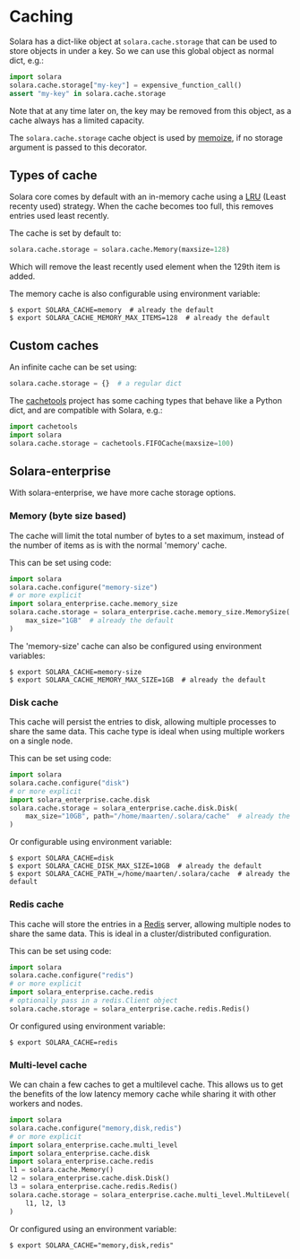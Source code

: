 # Caching

Solara has a dict-like object at `solara.cache.storage` that can be used to store objects in under a key. So we can use this global
object as normal dict, e.g.:

```python
import solara
solara.cache.storage["my-key"] = expensive_function_call()
assert "my-key" in solara.cache.storage
```

Note that at any time later on, the key may be removed from this object, as a cache always has a limited capacity.

The `solara.cache.storage` cache object is used by [memoize](/api/memoize), if no storage argument is passed to this decorator.

## Types of cache

Solara core comes by default with an in-memory cache using a [LRU](https://en.wikipedia.org/wiki/Cache_replacement_policies#Least_recently_used_(LRU)) (Least recenty used) strategy. When the
cache becomes too full, this removes entries used least recently.

The cache is set by default to:
```python
solara.cache.storage = solara.cache.Memory(maxsize=128)
```

Which will remove the least recently used element when the 129th item is added.

The memory cache is also configurable using environment variable:
```
$ export SOLARA_CACHE=memory  # already the default
$ export SOLARA_CACHE_MEMORY_MAX_ITEMS=128  # already the default
```

## Custom caches
An infinite cache can be set using:

```python
solara.cache.storage = {}  # a regular dict
```

The [cachetools](https://cachetools.readthedocs.io/) project has some caching types that behave like a Python dict, and are compatible with Solara, e.g.:

```python
import cachetools
import solara
solara.cache.storage = cachetools.FIFOCache(maxsize=100)
```

## Solara-enterprise

With solara-enterprise, we have more cache storage options.

### Memory (byte size based)

The cache will limit the total number of bytes to a set maximum, instead of the number of items as is with the normal 'memory' cache.

This can be set using code:

```python
import solara
solara.cache.configure("memory-size")
# or more explicit
import solara_enterprise.cache.memory_size
solara.cache.storage = solara_enterprise.cache.memory_size.MemorySize(
    max_size="1GB"  # already the default
)
```

The 'memory-size' cache can also be configured using environment variables:

```
$ export SOLARA_CACHE=memory-size
$ export SOLARA_CACHE_MEMORY_MAX_SIZE=1GB  # already the default

```


### Disk cache

This cache will persist the entries to disk, allowing multiple processes to share the same data. This cache type is ideal when using multiple workers on a single node.

This can be set using code:

```python
import solara
solara.cache.configure("disk")
# or more explicit
import solara_enterprise.cache.disk
solara.cache.storage = solara_enterprise.cache.disk.Disk(
    max_size="10GB", path="/home/maarten/.solara/cache"  # already the default
)
```

Or configurable using environment variable:
```
$ export SOLARA_CACHE=disk
$ export SOLARA_CACHE_DISK_MAX_SIZE=10GB  # already the default
$ export SOLARA_CACHE_PATH_=/home/maarten/.solara/cache  # already the default
```

### Redis cache

This cache will store the entries in a [Redis](https://redis.io/) server, allowing multiple nodes to share the same data. This is ideal in a cluster/distributed configuration.

This can be set using code:

```python
import solara
solara.cache.configure("redis")
# or more explicit
import solara_enterprise.cache.redis
# optionally pass in a redis.Client object
solara.cache.storage = solara_enterprise.cache.redis.Redis()
```

Or configured using environment variable:
```
$ export SOLARA_CACHE=redis
```

### Multi-level cache

We can chain a few caches to get a multilevel cache. This allows us to get the benefits of the low latency memory cache while sharing it with other workers and nodes.

```python
import solara
solara.cache.configure("memory,disk,redis")
# or more explicit
import solara_enterprise.cache.multi_level
import solara_enterprise.cache.disk
import solara_enterprise.cache.redis
l1 = solara.cache.Memory()
l2 = solara_enterprise.cache.disk.Disk()
l3 = solara_enterprise.cache.redis.Redis()
solara.cache.storage = solara_enterprise.cache.multi_level.MultiLevel(
    l1, l2, l3
)
```

Or configured using an environment variable:
```
$ export SOLARA_CACHE="memory,disk,redis"
```
